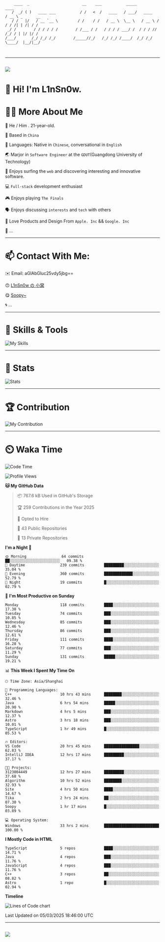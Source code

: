 ```

    ____  _                        __    ___           _____           ____           
   /  _/ ( )   ____ ___           / /   <  /   ____   / ___/   ____   / __ \ _      __
   / /   |/   / __ `__ \         / /    / /   / __ \  \__ \   / __ \ / / / /| | /| / /
 _/ /        / / / / / /        / /___ / /   / / / / ___/ /  / / / // /_/ / | |/ |/ / 
/___/       /_/ /_/ /_/        /_____//_/   /_/ /_/ /____/  /_/ /_/ \____/  |__/|__/  
                                                                                      
                                          

```

---

##
![](https://raw.githubusercontent.com/lin-snow/lin-snow/output/github-contribution-grid-snake-dark.svg)

# 👋 Hi! I'm L1nSn0w.

# 👨‍💻 More About Me

🤠 He / Him . 21-year-old.

🎈 Based in `China`
  
🤔 Languages: Native in `Chinese`, conversational in `English`

🌏 Marjor in `Software Engineer` at the `GDUT`(Guangdong University of Technology)

🛟 Enjoys surfing the `web` and discovering interesting and innovative software.

💻 `Full-stack` development enthusiast

🎮 Enjoys playing `The Finals`

🗣️ Enjoys discussing `interests` and `tech` with others

👾 Love Products and Design From `Apple. Inc` && `Google. Inc`  

🤪 ...

---

# 📫 Contact With Me:

✉️ Email: aGlAbGluc25vdy5jbg==

🙃 [L1nSn0w の 小窝](https://linsnow.cn)

😋 [Soopy~](https://soopy.cn)

🌀 ...

---

# 🔮 Skills & Tools

![My Skills](/assets/skillicons.svg)

---

# 🍟 Stats

![Stats](https://github-profile-trophy.vercel.app/?username=lin-snow&theme=nord&no-frame=true&column=9)

<!-- <div style="text-align: center;">
    <a href="https://github.com/lin-snow">
        <img align="center" src="https://githubstat.linsnow.cn/api/top-langs/?username=lin-snow&layout=donut&langs_count=8" />
    </a>
    <a href="https://github.com/lin-snow">
        <img align="center" src="https://githubstat.linsnow.cn/api?username=lin-snow&count_private=true&show_icons=true&theme=default&show=reviews,discussions_started,discussions_answered,prs_merged,prs_merged_percentage" />
    </a>
</div> -->

---

# 🏆 Contribution

![My Contribution](https://activitygraph.linsnow.cn/graph?username=lin-snow&theme=github-compact&days=30)

---

# ⏲️ Waka Time

<!--START_SECTION:waka-->
![Code Time](http://img.shields.io/badge/Code%20Time-513%20hrs%2041%20mins-blue)

![Profile Views](http://img.shields.io/badge/Profile%20Views-19-blue)

**🐱 My GitHub Data** 

> 📦 767.6 kB Used in GitHub's Storage 
 > 
> 🏆 259 Contributions in the Year 2025
 > 
> 💼 Opted to Hire
 > 
> 📜 43 Public Repositories 
 > 
> 🔑 13 Private Repositories 
 > 
**I'm a Night 🦉** 

```text
🌞 Morning                64 commits          ██░░░░░░░░░░░░░░░░░░░░░░░   09.38 % 
🌆 Daytime                239 commits         █████████░░░░░░░░░░░░░░░░   35.04 % 
🌃 Evening                360 commits         █████████████░░░░░░░░░░░░   52.79 % 
🌙 Night                  19 commits          █░░░░░░░░░░░░░░░░░░░░░░░░   02.79 % 
```
📅 **I'm Most Productive on Sunday** 

```text
Monday                   118 commits         ████░░░░░░░░░░░░░░░░░░░░░   17.30 % 
Tuesday                  74 commits          ███░░░░░░░░░░░░░░░░░░░░░░   10.85 % 
Wednesday                85 commits          ███░░░░░░░░░░░░░░░░░░░░░░   12.46 % 
Thursday                 86 commits          ███░░░░░░░░░░░░░░░░░░░░░░   12.61 % 
Friday                   111 commits         ████░░░░░░░░░░░░░░░░░░░░░   16.28 % 
Saturday                 77 commits          ███░░░░░░░░░░░░░░░░░░░░░░   11.29 % 
Sunday                   131 commits         █████░░░░░░░░░░░░░░░░░░░░   19.21 % 
```


📊 **This Week I Spent My Time On** 

```text
🕑︎ Time Zone: Asia/Shanghai

💬 Programming Languages: 
C++                      10 hrs 43 mins      ████████░░░░░░░░░░░░░░░░░   32.46 % 
Java                     6 hrs 54 mins       █████░░░░░░░░░░░░░░░░░░░░   20.90 % 
Markdown                 4 hrs 5 mins        ███░░░░░░░░░░░░░░░░░░░░░░   12.37 % 
Astro                    3 hrs 18 mins       ███░░░░░░░░░░░░░░░░░░░░░░   10.01 % 
TypeScript               1 hr 49 mins        █░░░░░░░░░░░░░░░░░░░░░░░░   05.53 % 

🔥 Editors: 
VS Code                  20 hrs 45 mins      ████████████████░░░░░░░░░   62.83 % 
IntelliJ IDEA            12 hrs 17 mins      █████████░░░░░░░░░░░░░░░░   37.17 % 

🐱‍💻 Projects: 
3123004449               12 hrs 27 mins      █████████░░░░░░░░░░░░░░░░   37.68 % 
Algorithm                10 hrs 52 mins      ████████░░░░░░░░░░░░░░░░░   32.93 % 
Site                     4 hrs 50 mins       ████░░░░░░░░░░░░░░░░░░░░░   14.67 % 
Tika                     2 hrs 24 mins       ██░░░░░░░░░░░░░░░░░░░░░░░   07.30 % 
Soopy                    1 hr 17 mins        █░░░░░░░░░░░░░░░░░░░░░░░░   03.89 % 

💻 Operating System: 
Windows                  33 hrs 2 mins       █████████████████████████   100.00 % 
```

**I Mostly Code in HTML** 

```text
TypeScript               5 repos             ████░░░░░░░░░░░░░░░░░░░░░   14.71 % 
Java                     4 repos             ███░░░░░░░░░░░░░░░░░░░░░░   11.76 % 
JavaScript               4 repos             ███░░░░░░░░░░░░░░░░░░░░░░   11.76 % 
C++                      3 repos             ██░░░░░░░░░░░░░░░░░░░░░░░   08.82 % 
Astro                    1 repo              █░░░░░░░░░░░░░░░░░░░░░░░░   02.94 % 
```



**Timeline**

![Lines of Code chart](https://raw.githubusercontent.com/lin-snow/lin-snow/main/assets/bar_graph.png)


 Last Updated on 05/03/2025 18:46:00 UTC
<!--END_SECTION:waka-->



---
##
![](./profile-3d-contrib/profile-night-rainbow.svg)
